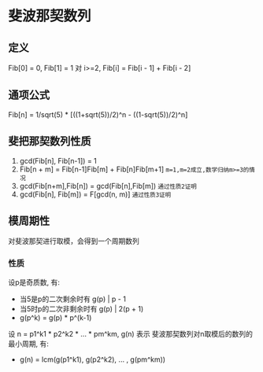 # 斐波那契数列

## 定义

Fib[0] = 0, Fib[1] = 1
对 i>=2, Fib[i] = Fib[i - 1] + Fib[i - 2]

## 通项公式
Fib[n] = 1/sqrt(5) * [((1+sqrt(5))/2)^n - ((1-sqrt(5))/2)^n]

## 斐把那契数列性质

1. gcd(Fib[n], Fib[n-1]) = 1
2. Fib[n + m] = Fib[n-1]Fib[m] +  Fib[n]Fib[m+1]
```m=1,m=2成立,数学归纳m>=3的情况```
3. gcd(Fib[n+m],Fib[n]) = gcd(Fib[n],Fib[m])
```通过性质2证明```
4. gcd(Fib[n], Fib[m]) = F[gcd(n, m)]
```通过性质3证明```

## 模周期性

对斐波那契进行取模，会得到一个周期数列

### 性质

设p是奇质数, 有:
* 当5是p的二次剩余时有 g(p) | p - 1
* 当5时p的二次非剩余时有 g(p) | 2(p + 1)
* g(p^k) = g(p) * p^(k-1)

设 n = p1^k1 \* p2^k2 \* ... \* pm^km, g(n) 表示 斐波那契数列对n取模后的数列的最小周期, 有:
* g(n) = lcm(g(p1^k1), g(p2^k2), ... , g(pm^km))
